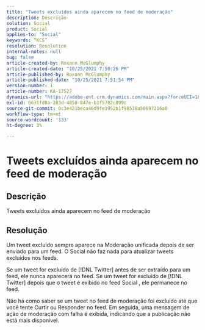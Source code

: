 ```yaml
---
title: "Tweets excluídos ainda aparecem no feed de moderação"
description: Descrição
solution: Social
product: Social
applies-to: "Social"
keywords: “KCS”
resolution: Resolution
internal-notes: null
bug: false
article-created-by: Roxann McGlumphy
article-created-date: "10/25/2021 7:50:26 PM"
article-published-by: Roxann McGlumphy
article-published-date: "10/25/2021 7:51:54 PM"
version-number: 1
article-number: KA-17527
dynamics-url: "https://adobe-ent.crm.dynamics.com/main.aspx?forceUCI=1&pagetype=entityrecord&etn=knowledgearticle&id=4d279fc8-cc35-ec11-b6e6-000d3a3485ea"
exl-id: 6631fd0a-283d-4850-847e-b1f5782c899c
source-git-commit: 0c3e421beca46d9fe1952b1f98538a50697216a0
workflow-type: tm+mt
source-wordcount: '133'
ht-degree: 3%

---
```


# Tweets excluídos ainda aparecem no feed de moderação

## Descrição

Tweets excluídos ainda aparecem no feed de moderação

## Resolução


Um tweet excluído sempre aparece na Moderação unificada depois de ser enviado para um feed. O Social não faz nada para atualizar tweets excluídos nos feeds.

Se um tweet for excluído de [!DNL Twitter] antes de ser extraído para um feed, ele nunca aparecerá no feed. Se um tweet for excluído de [!DNL Twitter] depois que o tweet é exibido no feed Social , ele permanece no feed.

Não há como saber se um tweet no feed de moderação foi excluído até que você tente Curtir ou Responder no feed. Em seguida, uma mensagem de ação de moderação com falha é exibida, indicando que a publicação não está mais disponível.
